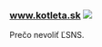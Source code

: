 ### www.kotleta.sk ![](https://travis-ci.org/danielhusar/kotleta.sk.svg?branch=gh-pages)

Prečo nevoliť ĽSNS.

